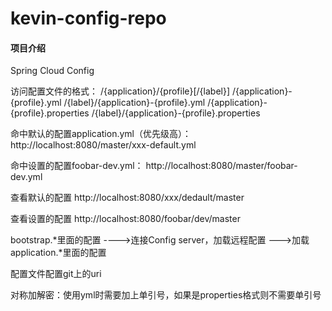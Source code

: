 # kevin-config-repo

#### 项目介绍
Spring Cloud Config


访问配置文件的格式：
/{application}/{profile}[/{label}]
/{application}-{profile}.yml
/{label}/{application}-{profile}.yml
/{application}-{profile}.properties
/{label}/{application}-{profile}.properties

命中默认的配置application.yml（优先级高）：
http://localhost:8080/master/xxx-default.yml

命中设置的配置foobar-dev.yml：
http://localhost:8080/master/foobar-dev.yml

查看默认的配置
http://localhost:8080/xxx/dedault/master

查看设置的配置
http://localhost:8080/foobar/dev/master

bootstrap.*里面的配置   ---->连接Config server，加载远程配置    --->加载application.*里面的配置



配置文件配置git上的uri

对称加解密：使用yml时需要加上单引号，如果是properties格式则不需要单引号
